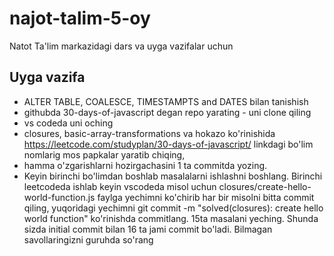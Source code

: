 # najot-talim-5-oy

Natot Ta'lim markazidagi dars va uyga vazifalar uchun

## Uyga vazifa
- ALTER TABLE, COALESCE, TIMESTAMPTS and DATES bilan tanishish 
- githubda 30-days-of-javascript degan repo yarating - uni clone qiling 
- vs codeda uni oching 
- closures, basic-array-transformations va hokazo ko'rinishida https://leetcode.com/studyplan/30-days-of-javascript/ linkdagi bo'lim nomlarig mos papkalar yaratib chiqing, 
- hamma o'zgarishlarni hozirgachasini 1 ta commitda yozing. 
- Keyin birinchi bo'limdan boshlab masalalarni ishlashni boshlang. Birinchi leetcodeda ishlab keyin vscodeda misol uchun closures/create-hello-world-function.js faylga yechimni ko'chirib har bir misolni bitta commit qiling, yuqoridagi yechimni git commit -m "solved(closures): create hello world function" ko'rinishda commitlang. 15ta masalani yeching. Shunda sizda initial commit bilan 16 ta jami commit bo'ladi. Bilmagan savollaringizni guruhda so'rang